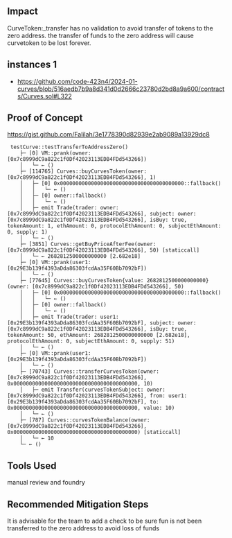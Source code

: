 ## Impact
CurveToken:_transfer has no validation to avoid transfer of tokens to the zero address. the transfer of funds to the zero address will cause curvetoken to be lost forever.
## instances 1
- https://github.com/code-423n4/2024-01-curves/blob/516aedb7b9a8d341d0d2666c23780d2bd8a9a600/contracts/Curves.sol#L322
## Proof of Concept
https://gist.github.com/Falilah/3e1778390d82939e2ab9089a13929dc8
```
 testCurve::testTransferToAddressZero()
    ├─ [0] VM::prank(owner: [0x7c8999dC9a822c1f0Df42023113EDB4FDd543266])
    │   └─ ← ()
    ├─ [114765] Curves::buyCurvesToken(owner: [0x7c8999dC9a822c1f0Df42023113EDB4FDd543266], 1)
    │   ├─ [0] 0x0000000000000000000000000000000000000000::fallback()
    │   │   └─ ← ()
    │   ├─ [0] owner::fallback()
    │   │   └─ ← ()
    │   ├─ emit Trade(trader: owner: [0x7c8999dC9a822c1f0Df42023113EDB4FDd543266], subject: owner: [0x7c8999dC9a822c1f0Df42023113EDB4FDd543266], isBuy: true, tokenAmount: 1, ethAmount: 0, protocolEthAmount: 0, subjectEthAmount: 0, supply: 1)
    │   └─ ← ()
    ├─ [3851] Curves::getBuyPriceAfterFee(owner: [0x7c8999dC9a822c1f0Df42023113EDB4FDd543266], 50) [staticcall]
    │   └─ ← 2682812500000000000 [2.682e18]
    ├─ [0] VM::prank(user1: [0x29E3b139f4393aDda86303fcdAa35F60Bb7092bF])
    │   └─ ← ()
    ├─ [77645] Curves::buyCurvesToken{value: 2682812500000000000}(owner: [0x7c8999dC9a822c1f0Df42023113EDB4FDd543266], 50)
    │   ├─ [0] 0x0000000000000000000000000000000000000000::fallback()
    │   │   └─ ← ()
    │   ├─ [0] owner::fallback()
    │   │   └─ ← ()
    │   ├─ emit Trade(trader: user1: [0x29E3b139f4393aDda86303fcdAa35F60Bb7092bF], subject: owner: [0x7c8999dC9a822c1f0Df42023113EDB4FDd543266], isBuy: true, tokenAmount: 50, ethAmount: 2682812500000000000 [2.682e18], protocolEthAmount: 0, subjectEthAmount: 0, supply: 51)
    │   └─ ← ()
    ├─ [0] VM::prank(user1: [0x29E3b139f4393aDda86303fcdAa35F60Bb7092bF])
    │   └─ ← ()
    ├─ [70743] Curves::transferCurvesToken(owner: [0x7c8999dC9a822c1f0Df42023113EDB4FDd543266], 0x0000000000000000000000000000000000000000, 10)
    │   ├─ emit Transfer(curvesTokenSubject: owner: [0x7c8999dC9a822c1f0Df42023113EDB4FDd543266], from: user1: [0x29E3b139f4393aDda86303fcdAa35F60Bb7092bF], to: 0x0000000000000000000000000000000000000000, value: 10)
    │   └─ ← ()
    ├─ [787] Curves::curvesTokenBalance(owner: [0x7c8999dC9a822c1f0Df42023113EDB4FDd543266], 0x0000000000000000000000000000000000000000) [staticcall]
    │   └─ ← 10
    └─ ← ()
```



## Tools Used
manual review and foundry

## Recommended Mitigation Steps
It is advisable for the team to add a check to be sure fun is not been transferred to the zero address to avoid loss of funds